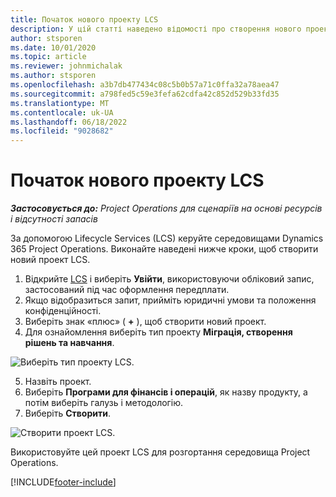 ```yaml
---
title: Початок нового проекту LCS
description: У цій статті наведено відомості про створення нового проекту в LCS для середовища Project Operations.
author: stsporen
ms.date: 10/01/2020
ms.topic: article
ms.reviewer: johnmichalak
ms.author: stsporen
ms.openlocfilehash: a3b7db477434c08c5b0b57a71c0ffa32a78aea47
ms.sourcegitcommit: a798fed5c59e3fefa62cdfa42c852d529b33fd35
ms.translationtype: MT
ms.contentlocale: uk-UA
ms.lasthandoff: 06/18/2022
ms.locfileid: "9028682"
---
```

# <a name="start-a-new-lcs-project"></a>Початок нового проекту LCS

_**Застосовується до:** Project Operations для сценаріїв на основі ресурсів і відсутності запасів_

За допомогою Lifecycle Services (LCS) керуйте середовищами Dynamics 365 Project Operations. Виконайте наведені нижче кроки, щоб створити новий проект LCS.

1. Відкрийте [LCS](https://lcs.dynamics.com/Logon/Index) і виберіть **Увійти**, використовуючи обліковий запис, застосований під час оформлення передплати.
2. Якщо відобразиться запит, прийміть юридичні умови та положення конфіденційності.
3. Виберіть знак «плюс» ( **+** ), щоб створити новий проект.
4. Для ознайомлення виберіть тип проекту **Міграція, створення рішень та навчання**.

  ![Виберіть тип проекту LCS.](./media/create-lcs-1.png)

5. Назвіть проект. 
6. Виберіть **Програми для фінансів і операцій**, як назву продукту, а потім виберіть галузь і методологію. 
7. Виберіть **Створити**.

![Створити проект LCS.](./media/create-lcs-2.png)

Використовуйте цей проект LCS для розгортання середовища Project Operations.



[!INCLUDE[footer-include](../includes/footer-banner.md)]